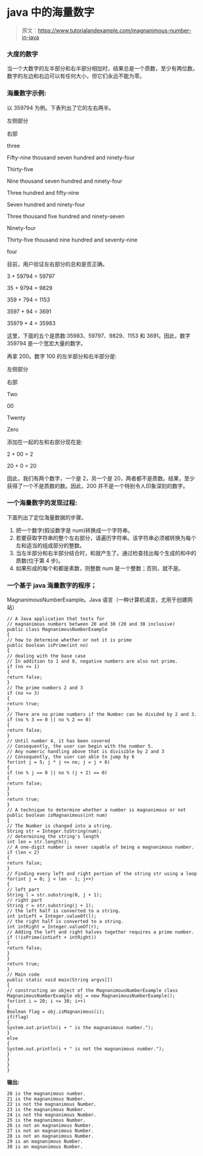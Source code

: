 # java 中的海量数字

> 原文：<https://www.tutorialandexample.com/magnanimous-number-in-java>

### 大度的数字

当一个大数字的左半部分和右半部分相加时，结果总是一个质数，至少有两位数。数字的左边和右边可以有任何大小，但它们永远不能为零。

### 海量数字示例:

以 359794 为例。下表列出了它的左右两半。

左侧部分

右部

three

Fifty-nine thousand seven hundred and ninety-four

Thirty-five

Nine thousand seven hundred and ninety-four

Three hundred and fifty-nine

Seven hundred and ninety-four

Three thousand five hundred and ninety-seven

Ninety-four

Thirty-five thousand nine hundred and seventy-nine

four

目前，用户验证左右部分的总和是否正确。

3 + 59794 = 59797

35 + 9794 = 9829

359 + 794 = 1153

3597 + 94 = 3691

35979 + 4 = 35983

这里，下面的五个是质数:35983、59797、9829、1153 和 3691。因此，数字 359794 是一个宽宏大量的数字。

再拿 200。数字 100 的左半部分和右半部分是:

左侧部分

右部

Two

00

Twenty

Zero

添加在一起的左和右部分现在是:

2 + 00 = 2

20 + 0 = 20

因此，我们有两个数字，一个是 2，另一个是 20，两者都不是质数。结果，至少获得了一个不是质数的数。因此，200 并不是一个特别令人印象深刻的数字。

### 一个海量数字的发现过程:

下面列出了定位海量数据的步骤。

1.  把一个数字(假设数字是 num)转换成一个字符串。
2.  若要获取字符串的整个左右部分，请遍历字符串。该字符串必须被转换为每个左和适当的组成部分的整数。
3.  当左半部分和右半部分结合时，和就产生了。通过检查找出每个生成的和中的质数(位于第 4 步)。
4.  如果形成的每个和都是素数，则整数 num 是一个整数；否则，就不是。

### 一个基于 java 海量数字的程序；

MagnanimousNumberExample。Java 语言（一种计算机语言，尤用于创建网站）

```
// A Java application that tests for
// magnanimous numbers between 20 and 30 (20 and 30 inclusive)
public class MagnanimousNumberExample 
{ 
// how to determine whether or not it is prime
public boolean isPrime(int no) 
{ 
// dealing with the base case
// In addition to 1 and 0, negative numbers are also not prime.
if (no <= 1) 
{ 
return false; 
} 
// The prime numbers 2 and 3
if (no <= 3) 
{ 
return true; 
} 
// There are no prime numbers if the Number can be divided by 2 and 3.
if (no % 3 == 0 || no % 2 == 0) 
{ 
return false; 
} 
// Until number 4, it has been covered
// Consequently, the user can begin with the number 5.
// Any numeric handling above that is divisible by 2 and 3
// Consequently, the user can able to jump by 6
for(int j = 5; j * j <= no; j = j + 6) 
{ 
if (no % j == 0 || no % (j + 2) == 0) 
{ 
return false; 
} 
} 
return true; 
} 
// A technique to determine whether a number is magnanimous or not
public boolean isMagnanimous(int num) 
{ 
// The Number is changed into a string.
String str = Integer.toString(num); 
// determining the string's length
int len = str.length(); 
// A one-digit number is never capable of being a magnanimous number.
if (len < 2) 
{ 
return false; 
} 
// Finding every left and right portion of the string str using a loop
for(int j = 0; j < len - 1; j++) 
{ 
// left part 
String l = str.substring(0, j + 1); 
// right part 
String r = str.substring(j + 1); 
// the left half is converted to a string.
int intLeft = Integer.valueOf(l); 
// the right half is converted to a string.
int intRight = Integer.valueOf(r); 
// Adding the left and right halves together requires a prime number.
if (!isPrime(intLeft + intRight)) 
{ 
return false; 
} 
} 
return true; 
} 
// Main code 
public static void main(String argvs[]) 
{ 
// constructing an object of the MagnanimousNumberExample class
MagnanimousNumberExample obj = new MagnanimousNumberExample(); 
for(int i = 20; i <= 30; i++) 
{ 
Boolean flag = obj.isMagnanimous(i); 
if(flag) 
{ 
System.out.println(i + " is the magnanimous number."); 
} 
else 
{ 
System.out.println(i + " is not the magnanimous number."); 
} 
} 
} 
} 
```

**输出:**

```
20 is the magnanimous number.
21 is the magnanimous Number.
22 is not the magnanimous Number.
23 is the magnanimous Number.
24 is not the magnanimous Number.
25 is the magnanimous Number.
26 is not an magnanimous Number.
27 is not an magnanimous Number.
28 is not an magnanimous Number.
29 is an magnanimous Number.
30 is an magnanimous Number. 
```